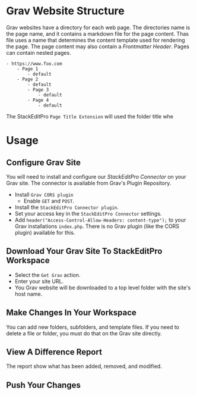 # Grav Website Structure
Grav websites have a directory for each web page.  The directories name is the page name, and it contains a markdown file for the page content.  Thas file uses a name that determines the content template used for rendering the page.  The page content may also contain a *Frontmatter Header*.  Pages can contain nested pages.

```text
- https://www.foo.com
	- Page 1
		- default
	- Page 2
		- default
		- Page 3
			- default
		- Page 4
			- default
```

The  StackEditPro `Page Title Extension` will used the folder title whe

# Usage

## Configure Grav Site
You will need to install and configure our *StackEditPro Connector* on your Grav site.  The connector is available from Grav's Plugin Repository.
* Install `Grav CORS plugin`
	* Enable `GET` and `POST`.
* Install the `StackEditPro Connector plugin`.
* Set your access key in the `StackEditPro Connector` settings.
* Add `header("Access-Control-Allow-Headers: content-type");` to  your Grav installations `index.php`.  There is no Grav plugin (like the CORS plugin) available for this.

## Download Your Grav Site To StackEditPro Workspace
* Select the `Get Grav` action.
* Enter your site URL.
* You Grav website will be downloaded to a top level folder with the site's host name.

## Make Changes In Your Workspace
You can add new folders, subfolders, and template files.  If you need to delete a file or folder, you must do that on the Grav site directly.

## View A Difference Report
The report show what has been added, removed, and modified.

## Push Your Changes
<!--stackedit_data:
eyJoaXN0b3J5IjpbLTIxMjk3ODM0NDZdfQ==
-->